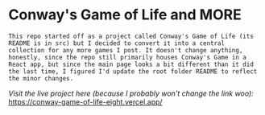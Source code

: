 # Conway's Game of Life and MORE


```
This repo started off as a project called Conway's Game of Life (its README is in src) but I decided to convert it into a central collection for any more games I post. It doesn't change anything, honestly, since the repo still primarily houses Conway's Game in a React app, but since the main page looks a bit different than it did the last time, I figured I'd update the root folder README to reflect the minor changes. 
```

*Visit the live project here (because I probably won't change the link woo):* https://conway-game-of-life-eight.vercel.app/